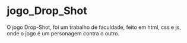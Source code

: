 # jogo_Drop_Shot
O jogo Drop-Shot, foi um trabalho de faculdade, feito em html, css e js, onde o jogo é um personagem contra o outro.
